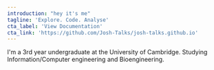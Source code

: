 ```yaml
---
introduction: "hey it's me"
tagline: 'Explore. Code. Analyse'
cta_label: 'View Documentation'
cta_link: 'https://github.com/Josh-Talks/josh-talks.github.io'
---
```


I'm a 3rd year undergraduate at the University of Cambridge. Studying Information/Computer engineering and Bioengineering.
